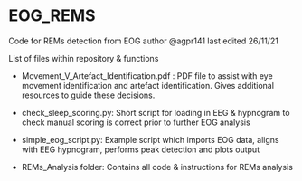 # EOG_REMS
Code for REMs detection from EOG
author @agpr141
last edited 26/11/21

List of files within repository & functions

* Movement_V_Artefact_Identification.pdf : PDF file to assist with eye movement identification and artefact identification. Gives additional resources to guide these decisions.

* check_sleep_scoring.py: Short script for loading in EEG & hypnogram to check manual scoring is correct prior to further EOG analysis

* simple_eog_script.py: Example script which imports EOG data, aligns with EEG hypnogram, performs peak detection and plots output

* REMs_Analysis folder: Contains all code & instructions for REMs analysis
